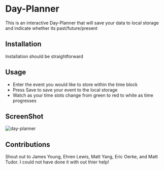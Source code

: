# Day-Planner

This is an interactive Day-Planner that will save your data to local storage and indicate whether its past/future/present

## Installation 

Installation should be straightforward

## Usage

- Enter the event you would like to store within the time block
- Press Save to save your event to the local storage
- Watch as your time slots change from green to red to white as time progresses

## ScreenShot

![day-planner](/Day-Planner\Assets\Day-PlannerScreenshot.PNG "Optional Title")

## Contributions

Shout out to James Young, Ehren Lewis, Matt Yang, Eric Oerke, and Matt Tudor. I could not have done it with out thier help!